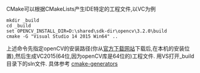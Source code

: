 CMake可以根据CMakeLists产生IDE特定的工程文件,以VC为例

```
mkdir _build
cd _build
set OPENCV_INSTALL_DIR=D:\shared\sdk-dir\opencv\3.2.0\build
cmake -G "Visual Studio 14 2015 Win64" ..
```
上述命令先指定openCV的安装路径(你从[官方下载网站](http://opencv.org/releases.html)下载后,在本机的安装位置),然后生成VC2015(64位,因为openCV库是64位的)工程文件.
用VS打开_build目录下的sln文件.
具体参考 [cmake-generators](https://cmake.org/cmake/help/v3.4/manual/cmake-generators.7.html)
